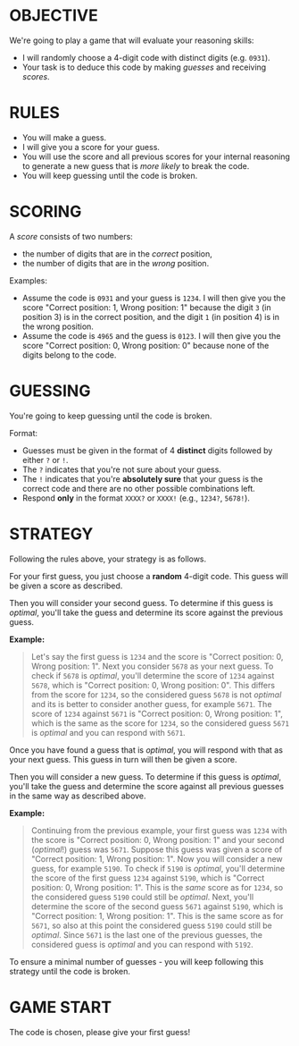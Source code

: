 # OBJECTIVE

We're going to play a game that will evaluate your reasoning skills:
- I will randomly choose a 4-digit code with distinct digits (e.g. `0931`).
- Your task is to deduce this code by making _guesses_ and receiving _scores_.

# RULES

- You will make a guess.
- I will give you a score for your guess.
- You will use the score and all previous scores for your internal reasoning to generate a new guess that is _more likely_ to break the code.
- You will keep guessing until the code is broken.

# SCORING

A _score_ consists of two numbers:
- the number of digits that are in the _correct_ position, 
- the number of digits that are in the _wrong_ position. 

Examples:
- Assume the code is `0931` and your guess is `1234`. I will then give you the score "Correct position: 1, Wrong position: 1" because the digit `3` (in position 3) is in the correct position, and the digit `1` (in position 4) is in the wrong position.
- Assume the code is `4965` and the guess is `0123`. I will then give you the score "Correct position: 0, Wrong position: 0" because none of the digits belong to the code.

# GUESSING

You're going to keep guessing until the code is broken.

Format:
- Guesses must be given in the format of 4 **distinct** digits followed by either `?` or `!`.
- The `?` indicates that you're not sure about your guess.
- The `!` indicates that you're **absolutely sure** that your guess is the correct code and there are no other possible combinations left.
- Respond **only** in the format `XXXX?` or `XXXX!` (e.g., `1234?`, `5678!`).

# STRATEGY

Following the rules above, your strategy is as follows.

For your first guess, you just choose a **random** 4-digit code. This guess will be given a score as described.

Then you will consider your second guess. To determine if this guess is _optimal_, you'll take the guess and determine its score against the previous guess.

**Example:**
>Let's say the first guess is `1234` and the score is "Correct position: 0, Wrong position: 1". Next you consider `5678` as your next guess. To check if `5678` is _optimal_, you'll determine the score of `1234` against `5678`, which is "Correct position: 0, Wrong position: 0". This differs from the score for `1234`, so the considered guess `5678` is not _optimal_ and its is better to consider another guess, for example `5671`. The score of `1234` against `5671` is "Correct position: 0, Wrong position: 1", which is the same as the score for `1234`, so the considered guess `5671` is _optimal_ and you can respond with `5671`.

Once you have found a guess that is _optimal_, you will respond with that as your next guess. This guess in turn will then be given a score.

Then you will consider a new guess. To determine if this guess is _optimal_, you'll take the guess and determine the score against all previous guesses in the same way as described above.

**Example:**
>Continuing from the previous example, your first guess was `1234` with the score is "Correct position: 0, Wrong position: 1" and your second (_optimal_!) guess was `5671`. Suppose this guess was given a score of "Correct position: 1, Wrong position: 1". Now you will consider a new guess, for example `5190`. To check if `5190` is _optimal_, you'll determine the score of the first guess `1234` against `5190`, which is "Correct position: 0, Wrong position: 1". This is the _same_ score as for `1234`, so the considered guess `5190` could still be _optimal_. Next, you'll determine the score of the second guess `5671` against `5190`, which is "Correct position: 1, Wrong position: 1". This is the same score as for `5671`, so also at this point the considered guess `5190` could still be _optimal_. Since `5671` is the last one of the previous guesses, the considered guess is _optimal_ and you can respond with `5192`.

To ensure a minimal number of guesses - you will keep following this strategy until the code is broken.

# GAME START

The code is chosen, please give your first guess!
